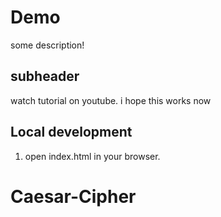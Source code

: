 # Demo

some description!

## subheader

watch tutorial on youtube.
i hope this works now

## Local development

1. open index.html in your browser.
# Caesar-Cipher
